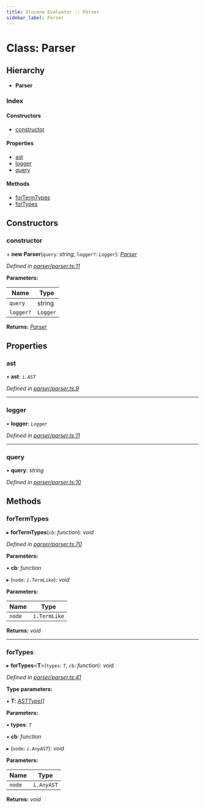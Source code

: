 ```yaml
---
title: Xlucene Evaluator :: Parser
sidebar_label: Parser
---
```


# Class: Parser

## Hierarchy

* **Parser**

### Index

#### Constructors

* [constructor](parser.md#constructor)

#### Properties

* [ast](parser.md#ast)
* [logger](parser.md#logger)
* [query](parser.md#query)

#### Methods

* [forTermTypes](parser.md#fortermtypes)
* [forTypes](parser.md#fortypes)

## Constructors

###  constructor

\+ **new Parser**(`query`: *string*, `logger?`: *`Logger`*): *[Parser](parser.md)*

*Defined in [parser/parser.ts:11](https://github.com/terascope/teraslice/blob/7cdb60b1/packages/xlucene-evaluator/src/parser/parser.ts#L11)*

**Parameters:**

Name | Type |
------ | ------ |
`query` | string |
`logger?` | `Logger` |

**Returns:** *[Parser](parser.md)*

## Properties

###  ast

• **ast**: *`i.AST`*

*Defined in [parser/parser.ts:9](https://github.com/terascope/teraslice/blob/7cdb60b1/packages/xlucene-evaluator/src/parser/parser.ts#L9)*

___

###  logger

• **logger**: *`Logger`*

*Defined in [parser/parser.ts:11](https://github.com/terascope/teraslice/blob/7cdb60b1/packages/xlucene-evaluator/src/parser/parser.ts#L11)*

___

###  query

• **query**: *string*

*Defined in [parser/parser.ts:10](https://github.com/terascope/teraslice/blob/7cdb60b1/packages/xlucene-evaluator/src/parser/parser.ts#L10)*

## Methods

###  forTermTypes

▸ **forTermTypes**(`cb`: *function*): *void*

*Defined in [parser/parser.ts:70](https://github.com/terascope/teraslice/blob/7cdb60b1/packages/xlucene-evaluator/src/parser/parser.ts#L70)*

**Parameters:**

▪ **cb**: *function*

▸ (`node`: *`i.TermLike`*): *void*

**Parameters:**

Name | Type |
------ | ------ |
`node` | `i.TermLike` |

**Returns:** *void*

___

###  forTypes

▸ **forTypes**<**T**>(`types`: *`T`*, `cb`: *function*): *void*

*Defined in [parser/parser.ts:41](https://github.com/terascope/teraslice/blob/7cdb60b1/packages/xlucene-evaluator/src/parser/parser.ts#L41)*

**Type parameters:**

▪ **T**: *[ASTType](../enums/asttype.md)[]*

**Parameters:**

▪ **types**: *`T`*

▪ **cb**: *function*

▸ (`node`: *`i.AnyAST`*): *void*

**Parameters:**

Name | Type |
------ | ------ |
`node` | `i.AnyAST` |

**Returns:** *void*
